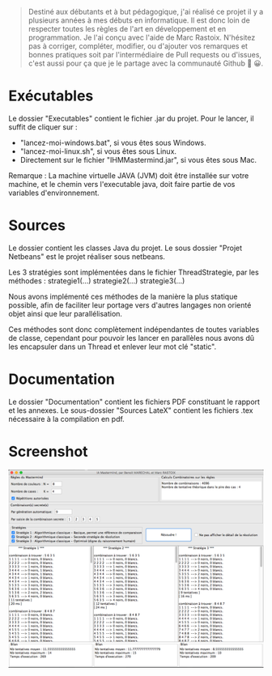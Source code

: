 > Destiné aux débutants et à but pédagogique, j'ai réalisé ce projet il y a plusieurs années à mes débuts en informatique. Il est donc loin de respecter toutes les règles de l'art en développement et en programmation. Je l'ai conçu avec l'aide de Marc Rastoix. N'hésitez pas à corriger, compléter, modifier, ou d'ajouter vos remarques et bonnes pratiques soit par l'intermédiaire de Pull requests ou d'issues, c'est aussi pour ça que je le partage avec la communauté Github 💪 😀.


# Exécutables

Le dossier "Executables" contient le fichier .jar du projet. Pour le lancer,
il suffit de cliquer sur :
- "lancez-moi-windows.bat", si vous êtes sous Windows.
- "lancez-moi-linux.sh", si vous êtes sous Linux.
- Directement sur le fichier "IHMMastermind.jar", si vous êtes sous Mac.

Remarque : La machine virtuelle JAVA (JVM) doit être installée sur votre machine, et le chemin vers
l'executable java, doit faire partie de vos variables d'environnement.

# Sources

Le dossier contient les classes Java du projet.
Le sous dossier "Projet Netbeans" est le projet réaliser sous netbeans.


Les 3 stratégies sont implémentées dans le fichier ThreadStrategie,
par les méthodes :
strategie1(...)
strategie2(...)
strategie3(...)

Nous avons implémenté ces méthodes de la manière la plus statique possible, afin de faciliter
leur portage vers d'autres langages non orienté objet ainsi que leur parallélisation.

Ces méthodes sont donc complètement indépendantes de toutes variables de classe, cependant pour
pouvoir les lancer en parallèles nous avons dû les encapsuler dans un Thread et enlever
leur mot clé "static".

# Documentation

Le dossier "Documentation" contient les fichiers PDF constituant le rapport et les annexes.
Le sous-dossier "Sources LateX" contient les fichiers .tex nécessaire à la compilation en pdf.


# Screenshot
![alt text](screenshot.png?raw=true "screenshot 1")
